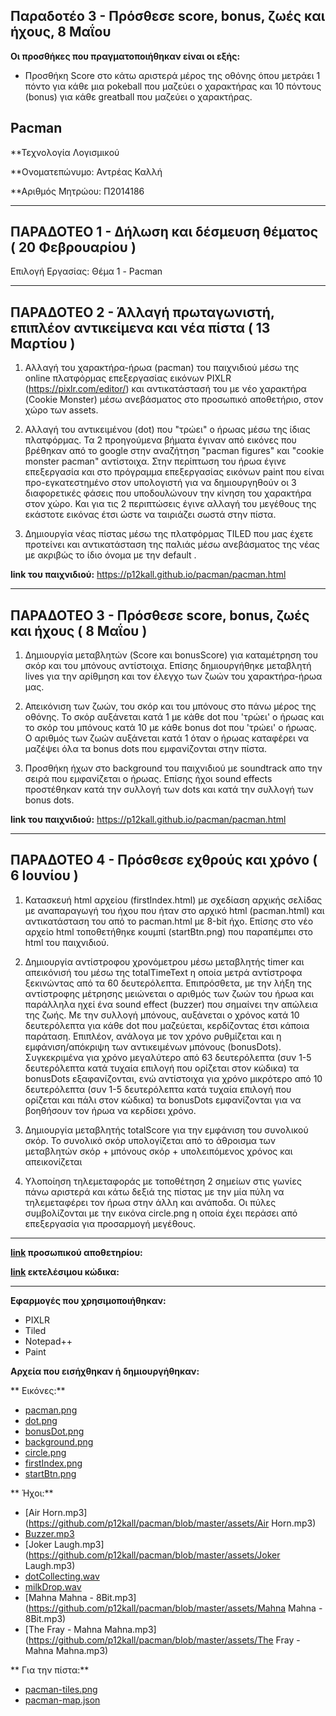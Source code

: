 ## Παραδοτέο 3 - Πρόσθεσε score, bonus, ζωές και ήχους, 8 Μαΐου
**Οι προσθήκες που πραγματοποιήθηκαν είναι οι εξής:**
* Προσθήκη Score στο κάτω αριστερά μέρος της οθόνης όπου μετράει 1 πόντο για κάθε μια pokeball που μαζεύει ο χαρακτήρας και 10 πόντους (bonus) για κάθε greatball που μαζεύει ο χαρακτήρας.

 
 


## Pacman

**Τεχνολογία Λογισμικού

**Ονοματεπώνυμο: Αντρέας Καλλή

**Αριθμός Μητρώου: Π2014186

--------------------------------------------------------------------------------------------------------------------------------------

## ΠΑΡΑΔΟΤΕΟ 1 - Δήλωση και δέσμευση θέματος ( 20 Φεβρουαρίου )

Επιλογή Εργασίας: Θέμα 1 - Pacman

--------------------------------------------------------------------------------------------------------------------------------------

## ΠΑΡΑΔΟΤΕΟ 2 - Άλλαγή πρωταγωνιστή, επιπλέον αντικείμενα και νέα πίστα ( 13 Μαρτίου )

1. Αλλαγή του χαρακτήρα-ήρωα (pacman) του παιχνιδιού μέσω της online πλατφόρμας επεξεργασίας εικόνων PIXLR (https://pixlr.com/editor/) και αντικατάστασή του με νέο χαρακτήρα (Cookie Monster) μέσω ανεβάσματος στο προσωπικό αποθετήριο, στον χώρο των assets.

2. Αλλαγή του αντικειμένου (dot) που "τρώει" ο ήρωας μέσω της ίδιας πλατφόρμας. Τα 2 προηγούμενα βήματα έγιναν από εικόνες που βρέθηκαν από το google στην αναζήτηση "pacman figures" και "cookie monster pacman" αντίστοιχα. Στην περίπτωση του ήρωα έγινε επεξεργασία και στο πρόγραμμα επεξεργασίας εικόνων paint που είναι προ-εγκατεστημένο στον υπολογιστή για να δημιουργηθούν οι 3 διαφορετικές φάσεις που υποδουλώνουν την κίνηση του χαρακτήρα στον χώρο. Και για τις 2 περιπτώσεις έγινε αλλαγή του μεγέθους της εκάστοτε εικόνας έτσι ώστε να ταιριάζει σωστά στην πίστα.

3. Δημιουργία νέας πίστας μέσω της πλατφόρμας TILED που μας έχετε προτείνει και αντικατάσταση της παλιάς μέσω ανεβάσματος της νέας με ακριβώς το ίδιο όνομα με την default .

**link του παιχνιδιού:** 
https://p12kall.github.io/pacman/pacman.html

--------------------------------------------------------------------------------------------------------------------------------------

## ΠΑΡΑΔΟΤΕΟ 3 - Πρόσθεσε score, bonus, ζωές και ήχους ( 8 Μαΐου )

1. Δημιουργία μεταβλητών (Score και bonusScore) για καταμέτρηση του σκόρ και του μπόνους αντίστοιχα. Επίσης δημιουργήθηκε μεταβλητή lives για την αρίθμηση και τον έλεγχο των ζωών του χαρακτήρα-ήρωα μας.

2. Απεικόνιση των ζωών, του σκόρ και του μπόνους στο πάνω μέρος της οθόνης. Το σκόρ αυξάνεται κατά 1 με κάθε dot που 'τρώει' ο ήρωας και το σκόρ του μπόνους κατά 10 με κάθε bonus dot που 'τρώει' ο ήρωας. Ο αριθμός των ζωών αυξάνεται κατά 1 όταν ο ήρωας καταφέρει να μαζέψει όλα τα bonus dots που εμφανίζονται στην πίστα.

3. Προσθήκη ήχων στο background του παιχνιδιού με soundtrack απο την σειρά που εμφανίζεται ο ήρωας. Επίσης ήχοι sound effects προστέθηκαν κατά την συλλογή των dots και κατά την συλλογή των bonus dots.

**link του παιχνιδιού:** 
https://p12kall.github.io/pacman/pacman.html

--------------------------------------------------------------------------------------------------------------------------------------

## ΠΑΡΑΔΟΤΕΟ 4 - Πρόσθεσε εχθρούς και χρόνο ( 6 Ιουνίου )

1. Κατασκευή html αρχείου (firstIndex.html) με σχεδίαση αρχικής σελίδας με αναπαραγωγή του ήχου που ήταν στο αρχικό html (pacman.html) και αντικατάσταση του από το pacman.html με 8-bit ήχο. Επίσης στο νέο αρχείο html τοποθετήθηκε κουμπί (startBtn.png) που παραπέμπει στο html του παιχνιδιού.

2. Δημιουργία αντίστροφου χρονόμετρου μέσω μεταβλητής timer και απεικόνισή του μέσω της totalTimeText η οποία μετρά αντίστροφα ξεκινώντας από τα 60 δευτερόλεπτα. Επιπρόσθετα, με την λήξη της αντίστροφης μέτρησης μειώνεται ο αριθμός των ζωών του ήρωα και παράλληλα ηχεί ένα sound effect (buzzer) που σημαίνει την απώλεια της ζωής. Με την συλλογή μπόνους, αυξάνεται ο χρόνος κατά 10 δευτερόλεπτα  για κάθε dot που μαζεύεται, κερδίζοντας έτσι κάποια παράταση. Επιπλέον, ανάλογα με τον χρόνο ρυθμίζεται και η εμφάνιση/απόκριψη των αντικειμένων μπόνους (bonusDots). Συγκεκριμένα για χρόνο μεγαλύτερο από 63 δευτερόλεπτα (συν 1-5 δευτερόλεπτα κατά τυχαία επιλογή που ορίζεται στον κώδικα) τα bonusDots εξαφανίζονται, ενώ αντίστοιχα για χρόνο μικρότερο από 10 δευτερόλεπτα (συν 1-5 δευτερόλεπτα κατά τυχαία επιλογή που ορίζεται και πάλι στον κώδικα) τα bonusDots εμφανίζονται για να βοηθήσουν τον ήρωα να κερδίσει χρόνο.

3. Δημιουργία μεταβλητής totalScore για την εμφάνιση του συνολικού σκόρ. Το συνολικό σκόρ υπολογίζεται από το άθροισμα των μεταβλητών σκόρ + μπόνους σκόρ + υπολειπόμενος χρόνος και απεικονίζεται 

4. Υλοποίηση τηλεμεταφοράς με τοποθέτηση 2 σημείων στις γωνίες πάνω αριστερά και κάτω δεξιά της πίστας με την μία πύλη να τηλεμεταφέρει τον ήρωα στην άλλη και ανάποδα. Οι πύλες συμβολίζονται με την εικόνα circle.png η οποία έχει περάσει από επεξεργασία για προσαρμογή μεγέθους.

--------------------------------------------------------------------------------------------------------------------------------------

**[link](https://github.com/p12kall/pacman) προσωπικού αποθετηρίου:**

**[link](https://p12kall.github.io/pacman/firstIndex.html) εκτελέσιμοu κώδικα:**

--------------------------------------------------------------------------------------------------------------------------------------

**Εφαρμογές που χρησιμοποιήθηκαν:**

* PIXLR
* Tiled
* Notepad++
* Paint

**Αρχεία που εισήχθηκαν ή δημιουργήθηκαν:**

** Εικόνες:** 
*  [pacman.png](https://github.com/p12kall/pacman/blob/master/assets/pacman.png)
*  [dot.png](https://github.com/p12kall/pacman/blob/master/assets/dot.png)
*  [bonusDot.png](https://github.com/p12kall/pacman/blob/master/assets/bonusDot.png)
*  [background.png](https://github.com/p12kall/pacman/blob/master/assets/background.png)
*  [circle.png](https://github.com/p12kall/pacman/blob/master/assets/circle.png)
*  [firstIndex.png](https://github.com/p12kall/pacman/blob/master/assets/firstIndex.png)
*  [startBtn.png](https://github.com/p12kall/pacman/blob/master/assets/startBtn.png)

** Ήχοι:**
*  [Air Horn.mp3](https://github.com/p12kall/pacman/blob/master/assets/Air Horn.mp3)
*  [Buzzer.mp3](https://github.com/p12kall/pacman/blob/master/assets/Buzzer.mp3)
*  [Joker Laugh.mp3](https://github.com/p12kall/pacman/blob/master/assets/Joker Laugh.mp3)
*  [dotCollecting.wav](https://github.com/p12kall/pacman/blob/master/assets/dotCollecting.wav)
*  [milkDrop.wav](https://github.com/p12kall/pacman/blob/master/assets/milkDrop.wav)
*  [Mahna Mahna - 8Bit.mp3](https://github.com/p12kall/pacman/blob/master/assets/Mahna Mahna - 8Bit.mp3)
*  [The Fray - Mahna Mahna.mp3](https://github.com/p12kall/pacman/blob/master/assets/The Fray - Mahna Mahna.mp3)
  
** Για την πίστα:**
*  [pacman-tiles.png](https://github.com/p12kall/pacman/blob/master/assets/pacman-tiles.png)
*  [pacman-map.json](https://github.com/p12kall/pacman/blob/master/assets/pacman-map.json)
